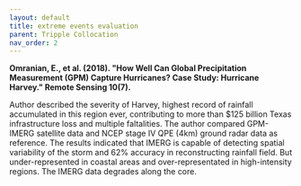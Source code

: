 ```yaml
---
layout: default
title: extreme events evaluation
parent: Tripple Collocation
nav_order: 2
---
```


__Omranian, E., et al. (2018). "How Well Can Global Precipitation Measurement (GPM) Capture Hurricanes? Case Study: Hurricane Harvey." Remote Sensing 10(7).__
	
Author described the severity of Harvey, highest record of rainfall accumulated in this region ever, contributing to more than $125 billion Texas infrastructure loss and multiple faltalities. The author compared GPM-IMERG satellite data and NCEP stage IV QPE (4km) ground radar data as reference. The results indicated that IMERG is capable of detecting spatial variability of the storm and 62% accuracy in reconstructing rainfall field. But under-represented in coastal areas and over-representated in high-intensity regions. The IMERG data degrades along the core.


